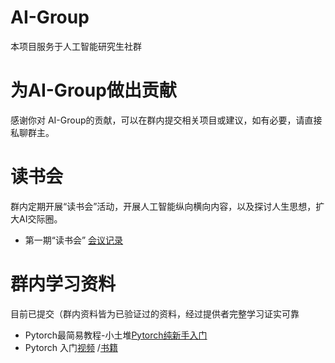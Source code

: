 # AI-Group
本项目服务于人工智能研究生社群
# 为AI-Group做出贡献
感谢你对 AI-Group的贡献，可以在群内提交相关项目或建议，如有必要，请直接私聊群主。
# 读书会
群内定期开展“读书会”活动，开展人工智能纵向横向内容，以及探讨人生思想，扩大AI交际圈。
- 第一期“读书会” [会议记录](https://mp.weixin.qq.com/s?__biz=MzI5MzYyNDE1MA==&mid=2247484210&idx=1&sn=6fee38940a8faeab95cc1e9e3d598feb&chksm=ec6e030bdb198a1d5669af0f212f82953c44ccd5e2ea77eeab8824c23ef7d57d2b87c5792550&mpshare=1&scene=23&srcid=0531nag7ayNz6OnErl9p9jbj&sharer_sharetime=1653963839710&sharer_shareid=9a6e5d675964245f47123f80dc39d35d#rd)
# 群内学习资料
目前已提交（群内资料皆为已验证过的资料，经过提供者完整学习证实可靠
- Pytorch最简易教程-小土堆[Pytorch纯新手入门](https://www.bilibili.com/video/BV1hE411t7RN?from=search&seid=17648113158713790376)
- Pytorch 入门[视频](https://space.bilibili.com/1567748478/channel/seriesdetail?sid=358497) /[书籍](http://zh.gluon.ai/)
